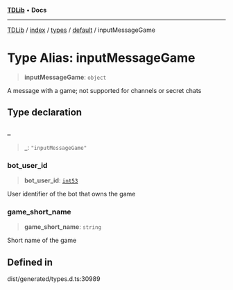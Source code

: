[**TDLib**](../../../../../../README.md) • **Docs**

***

[TDLib](../../../../../../modules.md) / [index](../../../../../README.md) / [types](../../../README.md) / [default](../README.md) / inputMessageGame

# Type Alias: inputMessageGame

> **inputMessageGame**: `object`

A message with a game; not supported for channels or secret chats

## Type declaration

### \_

> **\_**: `"inputMessageGame"`

### bot\_user\_id

> **bot\_user\_id**: [`int53`](int53.md)

User identifier of the bot that owns the game

### game\_short\_name

> **game\_short\_name**: `string`

Short name of the game

## Defined in

dist/generated/types.d.ts:30989
